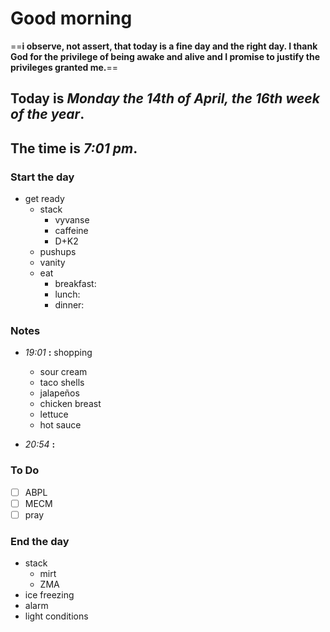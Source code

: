 # Good morning

==**i observe, not assert, that today is a fine day and the right day. I thank God for the privilege of being awake and alive and I promise to justify the privileges granted me.**==

## Today is ***Monday the 14th of April, the 16th week of the year***.
## The time is ***7:01 pm***.
### Start the day
* get ready
	* stack
		* vyvanse
		* caffeine
		* D+K2
	* pushups
	* vanity
	* eat
		* breakfast:
		* lunch:
		* dinner:


### Notes

* *19:01* **:**   shopping
	* sour cream
	* taco shells
	* jalapeños
	* chicken breast
	* lettuce
	* hot sauce

* *20:54* **:**   


### To Do

- [ ] ABPL
- [ ] MECM
- [ ] pray

### End the day
* stack
	* mirt
	* ZMA
* ice freezing
* alarm
* light conditions

